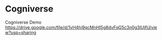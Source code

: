 # Cogniverse

Cogniverse Demo
https://drive.google.com/file/d/1vH4hi9qcMnHI5g8dvFqG5c3n0g3lUjfU/view?usp=sharing
